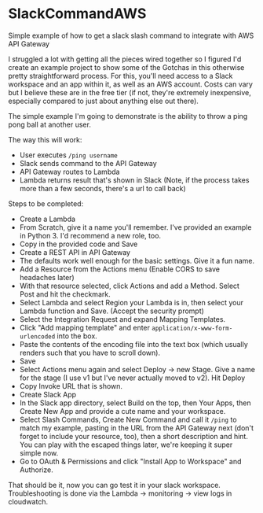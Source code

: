 # SlackCommandAWS
Simple example of how to get a slack slash command to integrate with AWS API Gateway

I struggled a lot with getting all the pieces wired together so I figured I'd create an example project to show some of the Gotchas in this otherwise pretty straightforward process. 
For this, you'll need access to a Slack workspace and an app within it, as well as an AWS account.  Costs can vary but I believe these are in the free tier (if not, they're extremely inexpensive, especially compared to just about anything else out there).

The simple example I'm going to demonstrate is the ability to throw a ping pong ball at another user.

The way this will work:
- User executes `/ping username`
- Slack sends command to the API Gateway
- API Gateway routes to Lambda
- Lambda returns result that's shown in Slack (Note, if the process takes more than a few seconds, there's a url to call back)

Steps to be completed:

- Create a Lambda
 - From Scratch, give it a name you'll remember.  I've provided an example in Python 3.  I'd recommend a new role, too.
 - Copy in the provided code and Save
- Create a REST API in API Gateway
 - The defaults work well enough for the basic settings.  Give it a fun name.
 - Add a Resource from the Actions menu (Enable CORS to save headaches later)
 - With that resource selected, click Actions and add a Method.  Select Post and hit the checkmark.
 - Select Lambda and select Region your Lambda is in, then select your Lambda function and Save. (Accept the security prompt)
 - Select the Integration Request and expand Mapping Templates.
 - Click "Add mapping template" and enter `application/x-www-form-urlencoded` into the box.
 - Paste the contents of the encoding file into the text box (which usually renders such that you have to scroll down).
 - Save
 - Select Actions menu again and select Deploy -> new Stage.  Give a name for the stage (I use v1 but I've never actually moved to v2).  Hit Deploy
 - Copy Invoke URL that is shown.
- Create Slack App
 - In the Slack app directory, select Build on the top, then Your Apps, then Create New App and provide a cute name and your workspace.
 - Select Slash Commands, Create New Command and call it `/ping` to match my example, pasting in the URL from the API Gateway next (don't forget to include your resource, too), then a short description and hint.  You can play with the escaped things later, we're keeping it super simple now.
 - Go to OAuth & Permissions and click "Install App to Workspace" and Authorize.

That should be it, now you can go test it in your slack workspace.  Troubleshooting is done via the Lambda -> monitoring -> view logs in cloudwatch.
